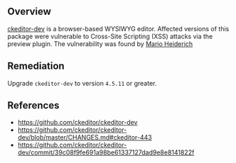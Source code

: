 ## Overview
[ckeditor-dev](https://www.npmjs.com/package/ckeditor-dev) is a browser-based WYSIWYG editor.
Affected versions of this package were vulnerable to Cross-Site Scripting (XSS) attacks via the preview plugin.
The vulnerability was found by [Mario Heiderich](https://github.com/x00mario)

## Remediation
Upgrade `ckeditor-dev` to version `4.5.11` or greater.

## References
- https://github.com/ckeditor/ckeditor-dev
- https://github.com/ckeditor/ckeditor-dev/blob/master/CHANGES.md#ckeditor-443
- https://github.com/ckeditor/ckeditor-dev/commit/39c08f9fe691a98be61337127dad9e8e8141822f
